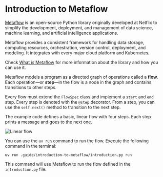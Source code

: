# Introduction to Metaflow

[Metaflow](https://metaflow.org) is an open-source Python library originally developed at Netflix to simplify the development, deployment, and management of data science, machine learning, and artificial intelligence applications. 

Metaflow provides a consistent framework for handling data storage, computing resources, orchestration, version control, deployment, and modeling. It integrates with every major cloud platform and Kubernetes.

Check [What is Metaflow](https://docs.metaflow.org/introduction/what-is-metaflow) for more information about the library and how you can use it.

Metaflow models a program as a directed graph of operations called a **flow**. Each operation—or **step**—in the flow is a node in the graph and contains transitions to other steps.

Every flow must extend the `FlowSpec` class and implement a `start` and `end` step. Every step is denoted with the `@step` decorator. From a step, you can use the `self.next()` method to transition to the next step.

The example code defines a basic, linear flow with four steps. Each step prints a message and goes to the next one.

![Linear flow](.guide/introduction-to-metaflow/images/linear.png)

You can use the `uv run` command to run the flow. Execute the following command in the terminal:

```shell
uv run .guide/introduction-to-metaflow/introduction.py run
```

This command will use Metaflow to run the flow defined in the `introduction.py` file. 
